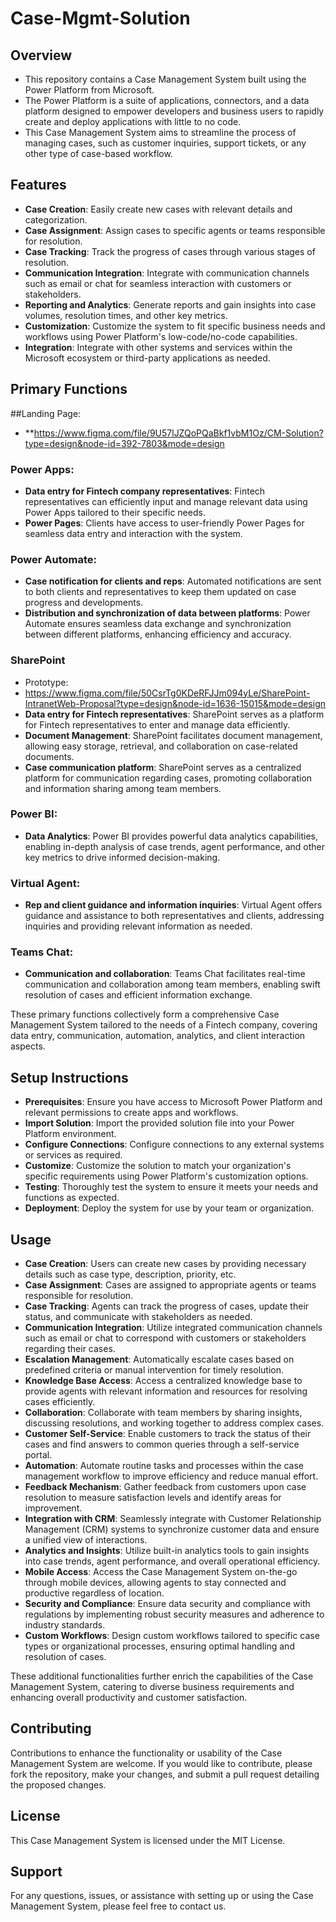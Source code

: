 # Case-Mgmt-Solution

## Overview
- This repository contains a Case Management System built using the Power Platform from Microsoft. 
- The Power Platform is a suite of applications, connectors, and a data platform designed to empower developers and business users to rapidly create and deploy applications with little to no code. 
- This Case Management System aims to streamline the process of managing cases, such as customer inquiries, support tickets, or any other type of case-based workflow.

## Features
- **Case Creation**: Easily create new cases with relevant details and categorization.
- **Case Assignment**: Assign cases to specific agents or teams responsible for resolution.
- **Case Tracking**: Track the progress of cases through various stages of resolution.
- **Communication Integration**: Integrate with communication channels such as email or chat for seamless interaction with customers or stakeholders.
- **Reporting and Analytics**: Generate reports and gain insights into case volumes, resolution times, and other key metrics.
- **Customization**: Customize the system to fit specific business needs and workflows using Power Platform's low-code/no-code capabilities.
- **Integration**: Integrate with other systems and services within the Microsoft ecosystem or third-party applications as needed.

## Primary Functions
##Landing Page:
- **https://www.figma.com/file/9U57lJZQoPQaBkf1vbM1Oz/CM-Solution?type=design&node-id=392-7803&mode=design
### Power Apps:
- **Data entry for Fintech company representatives**: Fintech representatives can efficiently input and manage relevant data using Power Apps tailored to their specific needs.
- **Power Pages**: Clients have access to user-friendly Power Pages for seamless data entry and interaction with the system.

### Power Automate:
- **Case notification for clients and reps**: Automated notifications are sent to both clients and representatives to keep them updated on case progress and developments.
- **Distribution and synchronization of data between platforms**: Power Automate ensures seamless data exchange and synchronization between different platforms, enhancing efficiency and accuracy.

### SharePoint
- Prototype:
- https://www.figma.com/file/50CsrTg0KDeRFJJm094yLe/SharePoint-IntranetWeb-Proposal?type=design&node-id=1636-15015&mode=design
- **Data entry for Fintech representatives**: SharePoint serves as a platform for Fintech representatives to enter and manage data efficiently.
- **Document Management**: SharePoint facilitates document management, allowing easy storage, retrieval, and collaboration on case-related documents.
- **Case communication platform**: SharePoint serves as a centralized platform for communication regarding cases, promoting collaboration and information sharing among team members.

### Power BI:
- **Data Analytics**: Power BI provides powerful data analytics capabilities, enabling in-depth analysis of case trends, agent performance, and other key metrics to drive informed decision-making.

### Virtual Agent:
- **Rep and client guidance and information inquiries**: Virtual Agent offers guidance and assistance to both representatives and clients, addressing inquiries and providing relevant information as needed.

### Teams Chat:
- **Communication and collaboration**: Teams Chat facilitates real-time communication and collaboration among team members, enabling swift resolution of cases and efficient information exchange.

These primary functions collectively form a comprehensive Case Management System tailored to the needs of a Fintech company, covering data entry, communication, automation, analytics, and client interaction aspects.

## Setup Instructions
- **Prerequisites**: Ensure you have access to Microsoft Power Platform and relevant permissions to create apps and workflows.
- **Import Solution**: Import the provided solution file into your Power Platform environment.
- **Configure Connections**: Configure connections to any external systems or services as required.
- **Customize**: Customize the solution to match your organization's specific requirements using Power Platform's customization options.
- **Testing**: Thoroughly test the system to ensure it meets your needs and functions as expected.
- **Deployment**: Deploy the system for use by your team or organization.

## Usage
- **Case Creation**: Users can create new cases by providing necessary details such as case type, description, priority, etc.
- **Case Assignment**: Cases are assigned to appropriate agents or teams responsible for resolution.
- **Case Tracking**: Agents can track the progress of cases, update their status, and communicate with stakeholders as needed.
- **Communication Integration**: Utilize integrated communication channels such as email or chat to correspond with customers or stakeholders regarding their cases.
- **Escalation Management**: Automatically escalate cases based on predefined criteria or manual intervention for timely resolution.
- **Knowledge Base Access**: Access a centralized knowledge base to provide agents with relevant information and resources for resolving cases efficiently.
- **Collaboration**: Collaborate with team members by sharing insights, discussing resolutions, and working together to address complex cases.
- **Customer Self-Service**: Enable customers to track the status of their cases and find answers to common queries through a self-service portal.
- **Automation**: Automate routine tasks and processes within the case management workflow to improve efficiency and reduce manual effort.
- **Feedback Mechanism**: Gather feedback from customers upon case resolution to measure satisfaction levels and identify areas for improvement.
- **Integration with CRM**: Seamlessly integrate with Customer Relationship Management (CRM) systems to synchronize customer data and ensure a unified view of interactions.
- **Analytics and Insights**: Utilize built-in analytics tools to gain insights into case trends, agent performance, and overall operational efficiency.
- **Mobile Access**: Access the Case Management System on-the-go through mobile devices, allowing agents to stay connected and productive regardless of location.
- **Security and Compliance**: Ensure data security and compliance with regulations by implementing robust security measures and adherence to industry standards.
- **Custom Workflows**: Design custom workflows tailored to specific case types or organizational processes, ensuring optimal handling and resolution of cases.

These additional functionalities further enrich the capabilities of the Case Management System, catering to diverse business requirements and enhancing overall productivity and customer satisfaction.

## Contributing
Contributions to enhance the functionality or usability of the Case Management System are welcome. If you would like to contribute, please fork the repository, make your changes, and submit a pull request detailing the proposed changes.

## License
This Case Management System is licensed under the MIT License.

## Support
For any questions, issues, or assistance with setting up or using the Case Management System, please feel free to contact us.
